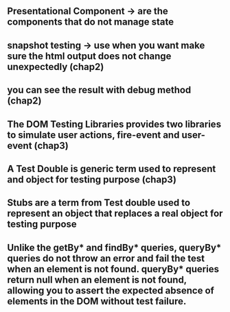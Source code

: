 ## Presentational Component -> are the components that do not manage state

## snapshot testing -> use when you want make sure the html output does not change unexpectedly (chap2)

## you can see the result with debug method (chap2)

## The DOM Testing Libraries provides two libraries to simulate user actions, fire-event and user-event (chap3)

## A Test Double is generic term used to represent and object for testing purpose (chap3)

## Stubs are a term from Test double used to represent an object that replaces a real object for testing purpose

## Unlike the getBy* and findBy* queries, queryBy\* queries do not throw an error and fail the test when an element is not found. queryBy\* queries return null when an element is not found, allowing you to assert the expected absence of elements in the DOM without test failure.
